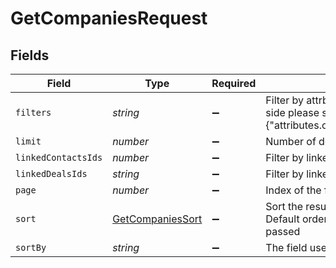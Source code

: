 # GetCompaniesRequest


## Fields

| Field                                                                                                                            | Type                                                                                                                             | Required                                                                                                                         | Description                                                                                                                      |
| -------------------------------------------------------------------------------------------------------------------------------- | -------------------------------------------------------------------------------------------------------------------------------- | -------------------------------------------------------------------------------------------------------------------------------- | -------------------------------------------------------------------------------------------------------------------------------- |
| `filters`                                                                                                                        | *string*                                                                                                                         | :heavy_minus_sign:                                                                                                               | Filter by attrbutes. If you have filter for owner on your side please send it as {"attributes.owner":"6299dcf3874a14eacbc65c46"} |
| `limit`                                                                                                                          | *number*                                                                                                                         | :heavy_minus_sign:                                                                                                               | Number of documents per page                                                                                                     |
| `linkedContactsIds`                                                                                                              | *number*                                                                                                                         | :heavy_minus_sign:                                                                                                               | Filter by linked contacts ids                                                                                                    |
| `linkedDealsIds`                                                                                                                 | *string*                                                                                                                         | :heavy_minus_sign:                                                                                                               | Filter by linked Deals ids                                                                                                       |
| `page`                                                                                                                           | *number*                                                                                                                         | :heavy_minus_sign:                                                                                                               | Index of the first document of the page                                                                                          |
| `sort`                                                                                                                           | [GetCompaniesSort](../../models/operations/getcompaniessort.md)                                                                  | :heavy_minus_sign:                                                                                                               | Sort the results in the ascending/descending order. Default order is **descending** by creation if `sort` is not passed          |
| `sortBy`                                                                                                                         | *string*                                                                                                                         | :heavy_minus_sign:                                                                                                               | The field used to sort field names.                                                                                              |
